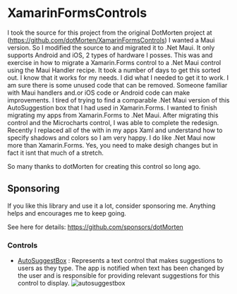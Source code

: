# XamarinFormsControls

I took the source for this project from the original DotMorten project at (https://github.com/dotMorten/XamarinFormsControls)
I wanted a Maui version. So I modified the source to and migrated it to .Net Maui. It only supports Android and iOS, 2 types of hardware I posses.
This was and exercise in how to migrate a Xamarin.Forms control to a .Net Maui control using the Maui Handler recipe. It took a number of days
to get this sorted out. I know that it works for my needs. I did what I needed to get it to work. I am sure there is some unused code that can be removed.
Someone familiar with Maui handlers and.or iOS code or Android code can make improvements.
I tired of trying to find a comparable .Net Maui version of this AutoSuggestion box that I had used in Xamarin.Forms. I wanted to finish migrating my apps
from Xamarin.Forms to .Net Maui. After migrating this control and the Microcharts control, I was able to complete the redesign.
Recently I replaced all of the <Frame> with <Border> in my apps Xaml and understand how to specify shadows and colors so I am very happy. I do like
.Net Maui now more than Xamarin.Forms. Yes, you need to make desigh changes but in fact it isnt that much of a stretch.

So many thanks to dotMorten for creating this control so long ago. 

## Sponsoring

If you like this library and use it a lot, consider sponsoring me. Anything helps and encourages me to keep going.

See here for details: https://github.com/sponsors/dotMorten

### Controls

- [AutoSuggestBox](AutoSuggestBox/) : Represents a text control that makes suggestions to users as they type. The app is notified when text has been changed by the user and is responsible for providing relevant suggestions for this control to display.
![autosuggestbox](https://user-images.githubusercontent.com/1378165/51137780-42b30b80-17f4-11e9-8ac1-7b129fc3d9ee.gif)

